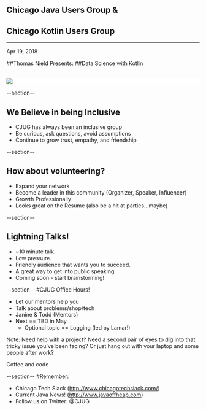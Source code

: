 ## Chicago Java Users Group &amp;
## Chicago Kotlin Users Group

---

Apr 19, 2018

##Thomas Nield Presents: 
##Data Science with Kotlin

<div style="background-color: white; margin-top: 30px;">
	<img src="images/cjug.gif" style="border: none; box-shadow: none;"/>
</div>


--section--
## We Believe in being Inclusive
 * CJUG has always been an inclusive group
 * Be curious, ask questions, avoid assumptions
 * Continue to grow trust, empathy, and friendship

--section--

## How about volunteering?
 * Expand your network
 * Become a leader in this community (Organizer, Speaker, Influencer)
 * Growth Professionally
 * Looks great on the Resume (also be a hit at parties...maybe)


--section--

## Lightning Talks!

* ~10 minute talk.
* Low pressure. 
* Friendly audience that wants you to succeed.
* A great way to get into public speaking.
* Coming soon - start brainstorming!


--section--
#CJUG Office Hours!
* Let our mentors help you
* Talk about problems/shop/tech
* Janine &amp; Todd (Mentors)
* Next == TBD in May
  * Optional topic == Logging (led by Lamar!)


Note:
Need help with a project? Need a second pair of eyes to dig into that
tricky issue you've been facing? Or just hang out with your laptop
and some people after work?

Coffee and code

--section--
#Remember:
 * Chicago Tech Slack (http://www.chicagotechslack.com/)
 * Current Java News! (http://www.javaoffheap.com)
 * Follow us on Twitter: @CJUG
